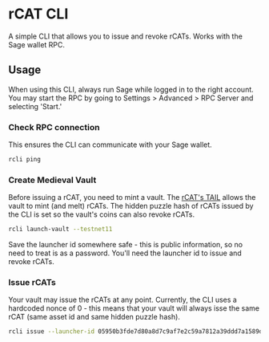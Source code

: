 # rCAT CLI

A simple CLI that allows you to issue and revoke rCATs. Works with the Sage wallet RPC.

## Usage

When using this CLI, always run Sage while logged in to the right account. You may start the RPC by going to Settings > Advanced > RPC Server and selecting 'Start.'

### Check RPC connection

This ensures the CLI can communicate with your Sage wallet.

```bash
rcli ping
```

### Create Medieval Vault

Before issuing a rCAT, you need to mint a vault. The [rCAT's TAIL](https://github.com/greimela/chia-blockchain/blob/b29d87fcbecf817bb0eda9c4bd8e823facf5a359/chia/wallet/revocable_cats/everything_with_singleton.clsp) allows the vault to mint (and melt) rCATs. The hidden puzzle hash of rCATs issued by the CLI is set so the vault's coins can also revoke rCATs.

```bash
rcli launch-vault --testnet11
```

Save the launcher id somewhere safe - this is public information, so no need to treat is as a password. You'll need the launcher id to issue and revoke rCATs.

### Issue rCATs

Your vault may issue the rCATs at any point. Currently, the CLI uses a hardcoded nonce of 0 - this means that your vault will always isse the same rCAT (same asset id and same hidden puzzle hash).

```bash
rcli issue --launcher-id 05950b3fde7d80a8d7c9af7e2c59a7812a39ddd7a1589d2b11b7aa7a1041bf3a --amount 420.0 --testnet11
```